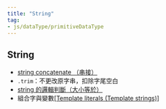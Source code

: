 ```yaml
---
title: "String"
tag: 
- js/dataType/primitiveDataType
---
```


##  String
- [string concatenate （串接）](string%20concatenate%20（串接）.md)
- `.trim`：不更改原字串，扣除字尾空白
- [string 的邏輯判斷（大小等於）](string%20的邏輯判斷（大小等於）.md)
- 組合字與變數[[Template literals (Template strings)]](ES6)



